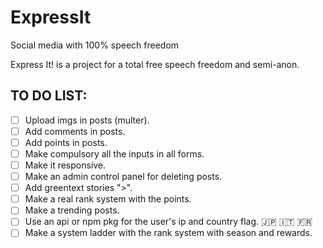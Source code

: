 # ExpressIt
Social media with 100% speech freedom

Express It! is a project for a total free speech freedom and semi-anon.

## TO DO LIST:
- [ ] Upload imgs in posts (multer).
- [ ] Add comments in posts.
- [ ] Add points in posts.
- [ ] Make compulsory all the inputs in all forms.
- [ ] Make it responsive.
- [ ] Make an admin control panel for deleting posts.
- [ ] Add greentext stories ">".
- [ ] Make a real rank system with the points.
- [ ] Make a trending posts.
- [ ] Use an api or npm pkg for the user's ip and country flag. :jp: :it: :fr:
- [ ] Make a system ladder with the rank system with season and rewards.